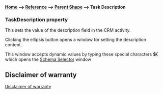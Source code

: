 **[Home](/) --> [Reference](/ref)  -->  [Parent Shape](javascript:history.back()) --> Task Description**

### TaskDescription property

This sets the value of the description field in the CRM activity.

Clicking the ellipsis button opens a window for setting the description content.

This window accepts dynamic values by typing these special characters **\${**
which opens the [Schema Selector](SchemaSelector.md) window

## Disclaimer of warranty

[Disclaimer of warranty](../../guides/common/DisclaimerOfWarranty.md)
